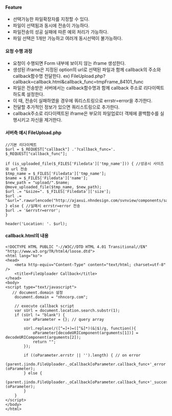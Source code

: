#### Feature

* 선택가능한 파일확장자를 지정할 수 있다.
* 파일이 선택됨과 동시에 전송이 가능하다.
* 파일전송의 성공 실패에 따른 예외 처리가 가능하다.
* 파일 선택은 1개만 가능하고 여러개 동시선택이 불가능하다.

#### 요청 수행 과정

* 요청이 수행되면 Form 내부에 보이지 않는 iframe 생성한다.
* 생성된 iframe은 지정된 option의 url로 선택된 파일과 함께 callback의 주소와 callback함수명 전달한다. ex) FileUpload.php?callback=callback.html&callback_func=tmpFrame_84101_func
* 파일은 전송받은 서버에서는 callback함수명과 함께 callback 주소로 리다이렉트하도록 설정한다.
* 이 때, 전송이 실패하였을 경우에 쿼리스트링으로 errstr=error을 추가한다.
* 전달할 추가적인 정보가 있으면 쿼리스트링으로 추가한다.
* callback주소로 리다이렉트된 iframe은 부모의 파일업로더 객체에 콜백함수를 실행시키고 자신을 제거한다.

#### 서버측 예시 FileUpload.php

	//기본 리다이렉트
	$url = $_REQUEST["callback"] .'?callback_func='. $_REQUEST["callback_func"];
	 
	if (is_uploaded_file($_FILES['Filedata']['tmp_name'])) { //성공시 사이즈와 url 전송
	$tmp_name = $_FILES['Filedata']['tmp_name'];
	$name = $_FILES['Filedata']['name'];
	$new_path = "upload/".$name;
	@move_uploaded_file($tmp_name, $new_path);
	$url .= "&size=". $_FILES['Filedata']['size'];
	$url .= "&url=".rawurlencode("http://ajaxui.nhndesign.com/svnview/components/samples/response/upload/".rawurlencode($name));
	} else { //실패시 errstr=error 전송
	$url .= '&errstr=error';
	}
	 
	header('Location: '. $url);
        
#### callback.html의 내용

	<!DOCTYPE HTML PUBLIC "-//W3C//DTD HTML 4.01 Transitional//EN" "http://www.w3.org/TR/html4/loose.dtd">
	<html lang="ko">
	<head>
		<meta http-equiv="Content-Type" content="text/html; charset=utf-8" />
		<title>FileUploader Callback</title>
	</head>
	<body>
	<script type="text/javascript">
	   // document.domain 설정
	    document.domain = "nhncorp.com";
	     
        // execute callback script
        var sUrl = document.location.search.substr(1);
		if (sUrl != "blank") {
	        var oParameter = {}; // query array
	        
	        sUrl.replace(/([^=]+)=([^&]*)(&|$)/g, function(){
				oParameter[decodeURIComponent(arguments[1])] = decodeURIComponent(arguments[2]);
	            return "";
	        });
	        
	        if ((oParameter.errstr || '').length) { // on error
	            (parent.jindo.FileUploader._oCallback[oParameter.callback_func+'_error'])(oParameter);
	        } else {
	            (parent.jindo.FileUploader._oCallback[oParameter.callback_func+'_success'])(oParameter);
	        }
		}
	</script>
	</body>
	</html>